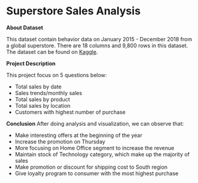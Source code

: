 # Superstore Sales Analysis

**About Dataset**

This dataset contain behavior data on January 2015 - December 2018 from a global superstore. There are 18 columns and 9,800 rows in this dataset. The dataset can be found on [Kaggle](https://www.kaggle.com/rohitsahoo/sales-forecasting).

**Project Description**

This project focus on 5 questions below:
- Total sales by date
- Sales trends/monthly sales
- Total sales by product
- Total sales by location
- Customers with highest number of purchase

**Conclusion**
After doing analysis and visualization, we can observe that:
- Make interesting offers at the beginning of the year
- Increase the promotion on Thursday
- More focusing on Home Office segment to increase the revenue
- Maintain stock of Technology category, which make up the majority of sales
- Make promotion or discount for shipping cost to South region
- Give loyalty program to consumer with the most highest purchase
